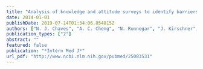 ```yaml
---
title: "Analysis of knowledge and attitude surveys to identify barriers and enablers of appropriate antimicrobial prescribing in three Australian tertiary hospitals"
date: 2014-01-01
publishDate: 2019-07-14T01:34:06.854815Z
authors: ["N. J. Chaves", "A. C. Cheng", "N. Runnegar", "J. Kirschner", "T. Lee", "K. Buising"]
publication_types: ["2"]
abstract: ""
featured: false
publication: "*Intern Med J*"
url_pdf: "http://www.ncbi.nlm.nih.gov/pubmed/25083531"
---
```


